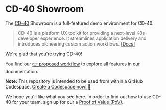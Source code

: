 # CD-40 Showroom

The [CD-40](https://docs.cd-40.io) Showroom is a full-featured demo environment for CD-40.

> CD-40 is a platform UX toolkit for providing a next-level K8s developer experience. It streamlines application delivery and introduces pioneering custom action workflows. [[Docs]](https://docs.cd-40.io)

We're glad that you're trying CD-40!

You find our [👉 proposed workflow](https://docs.cd-40.io/docs/getting-started/cd40-showroom) to explore all features in our documentation.

**Note:** This repository is intended to be used from within a GitHub Codespace. [Create a Codespace now! 🚀](https://codespaces.new/shark/cd40-showroom)

We hope you'll like what you see here. In order to find out how to use CD-40 for your team, sign up for our a [Proof of Value (PoV)](https://docs.cd-40.io/proof-of-value/new).
